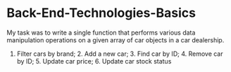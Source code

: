# Back-End-Technologies-Basics
My task was to write a single function that performs various data manipulation operations on a given array of car objects in a car dealership.
1. Filter cars by brand; 2. Add a new car; 3. Find car by ID; 4. Remove car by ID; 5. Update car price; 6. Update car stock status
